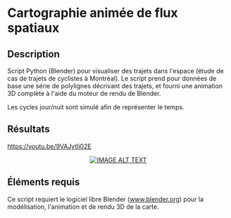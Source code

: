 # Cartographie animée de flux spatiaux

## Description

Script Python (Blender) pour visualiser des trajets dans l'espace (étude de cas de trajets de cyclistes à Montréal). Le script prend pour données de base une série de polylignes décrivant des trajets, et fourni une animation 3D complète à l'aide du moteur de rendu de Blender.

Les cycles jour/nuit sont simulé afin de représenter le temps.

## Résultats

https://youtu.be/9VAJytli02E

<div align="center">
  <a href="https://www.youtube.com/watch?v=9VAJytli02E"><img src="https://img.youtube.com/vi/9VAJytli02E/0.jpg" alt="IMAGE ALT TEXT"></a>
</div>

## Éléments requis

Ce script requiert le logiciel libre Blender (www.blender.org) pour la modélisation, l'animation et de rendu 3D de la carte.
